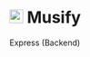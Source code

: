 <h1 align="left">
	<img src="https://icons.iconarchive.com/icons/designbolts/ios8-style-social/256/Spotify-icon.png" width="24" height="24" style="border:4px"/>
	<b>Musify</b>
</h1>

<p align="left">
	Express (Backend)
</p>
